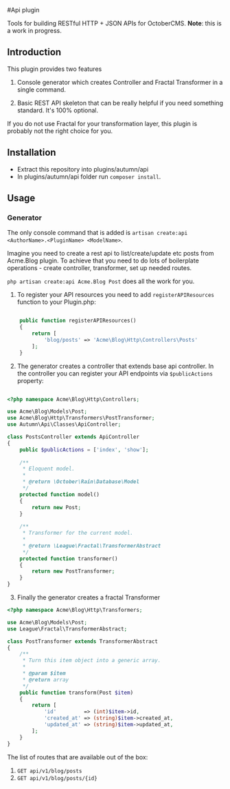 #Api plugin

Tools for building RESTful HTTP + JSON APIs for OctoberCMS.
**Note**: this is a work in progress.

## Introduction

This plugin provides two features

1. Console generator which creates Controller and Fractal Transformer in a single command.

2. Basic REST API skeleton that can be really helpful if you need something standard. It's 100% optional.

If you do not use Fractal for your transformation layer, this plugin is probably not the right choice for you.

## Installation

* Extract this repository into plugins/autumn/api
* In plugins/autumn/api folder run `composer install`.

## Usage

### Generator

The only console command that is added is ```artisan create:api <AuthorName>.<PluginName> <ModelName>```.

Imagine you need to create a rest api to list/create/update etc posts from Acme.Blog plugin. 
To achieve that you need to do lots of boilerplate operations - create controller, transformer, set up needed routes.

```php artisan create:api Acme.Blog Post``` does all the work for you.


1. To register your API resources you need to add `registerAPIResources` function to your Plugin.php:

```php

    public function registerAPIResources()
    {
        return [
            'blog/posts' => 'Acme\Blog\Http\Controllers\Posts'
        ];
    }
```

2) The generator creates a controller that extends base api controller.
In the controller you can register your API endpoints via `$publicActions` property:

```php

<?php namespace Acme\Blog\Http\Controllers;

use Acme\Blog\Models\Post;
use Acme\Blog\Http\Transformers\PostTransformer;
use Autumn\Api\Classes\ApiController;

class PostsController extends ApiController
{
    public $publicActions = ['index', 'show'];
    
    /**
     * Eloquent model.
     *
     * @return \October\Rain\Database\Model
     */
    protected function model()
    {
        return new Post;
    }
    
    /**
     * Transformer for the current model.
     *
     * @return \League\Fractal\TransformerAbstract
     */
    protected function transformer()
    {
        return new PostTransformer;
    }
}

```

3) Finally the generator creates a fractal Transformer

```php
<?php namespace Acme\Blog\Http\Transformers;

use Acme\Blog\Models\Post;
use League\Fractal\TransformerAbstract;

class PostTransformer extends TransformerAbstract
{   
    /**
     * Turn this item object into a generic array.
     *
     * @param $item
     * @return array
     */
    public function transform(Post $item)
    {
        return [
            'id'         => (int)$item->id,
            'created_at' => (string)$item->created_at,
            'updated_at' => (string)$item->updated_at,
        ];
    }
}

```

The list of routes that are available out of the box:

1. `GET api/v1/blog/posts`
2. `GET api/v1/blog/posts/{id}`